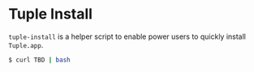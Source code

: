 # Tuple Install

`tuple-install` is a helper script to enable power users to quickly install
`Tuple.app`.

```sh
$ curl TBD | bash
```
